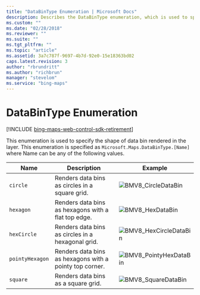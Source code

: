 ```yaml
---
title: "DataBinType Enumeration | Microsoft Docs"
description: Describes the DataBinType enumeration, which is used to specify the shape of a data bin rendered in the layer, and provides a list of its properties which includes circle, hexagon, hexCircle, pointyHexagon and square.
ms.custom: ""
ms.date: "02/28/2018"
ms.reviewer: ""
ms.suite: ""
ms.tgt_pltfrm: ""
ms.topic: "article"
ms.assetid: 3a7c787f-9697-4b7d-92e0-15e18363bd02
caps.latest.revision: 3
author: "rbrundritt"
ms.author: "richbrun"
manager: "stevelom"
ms.service: "bing-maps"
---
```


# DataBinType Enumeration

[!INCLUDE [bing-maps-web-control-sdk-retirement](../../includes/bing-maps-web-control-sdk-retirement.md)]

This enumeration is used to specify the shape of data bin rendered in the layer. This enumeration is specified as `Microsoft.Maps.DataBinType.[Name]` where Name can be any of the following values.

| Name          | Description                                             | Example |
|---------------|---------------------------------------------------------|---------|
| `circle`        | Renders data bins as circles in a square grid.          | ![BMV8_CircleDataBin](../../media/bmv8-circledatabin.PNG) |
| `hexagon`       | Renders data bins as hexagons with a flat top edge.     | ![BMV8_HexDataBin](../../media/bmv8-hexdatabin.PNG)
| `hexCircle`     | Renders data bins as circles in a hexagonal grid.       | ![BMV8_HexCircleDataBin](../../media/bmv8-hexcircledatabin.PNG) |
| `pointyHexagon` | Renders data bins as hexagons with a pointy top corner. | ![BMV8_PointyHexDataBin](../../media/bmv8-pointyhexdatabin.PNG) |
| `square`        | Renders data bins as a square grid.                     | ![BMV8_SquareDataBin](../../media/bmv8-squaredatabin.PNG) |